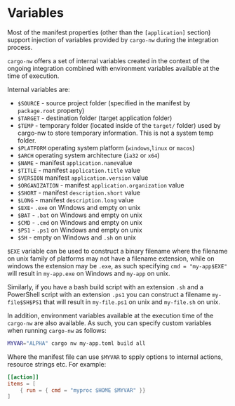 # Variables

Most of the manifest properties (other than the `[application]` section) support injection of variables provided by `cargo-nw` during the integration process.

`cargo-nw` offers a set of internal variables created in the context of the ongoing integration combined with environment variables available at the time of execution.

Internal variables are:

- `$SOURCE` - source project folder (specified in the manifest by `package.root` property)
- `$TARGET` - destination folder (target application folder)
- `$TEMP` - temporary folder (located inside of the `target/` folder) used by cargo-nw to store temporary information. This is not a system temp folder.
- `$PLATFORM` operating system platform (`windows`,`linux` or `macos`)
- `$ARCH` operating system architecture (`ia32` or `x64`)
- `$NAME` - manifest `application.name`value
- `$TITLE` - manifest `application.title` value
- `$VERSION` manifest `application.version` value
- `$ORGANIZATION` - manifest `application.organization` value
- `$SHORT` - manifest `description.short` value
- `$LONG` - manifest `description.long` value
- `$EXE`- `.exe` on Windows and empty on unix
- `$BAT` - `.bat` on Windows and empty on unix
- `$CMD` - `.cmd` on Windows and empty on unix
- `$PS1` - `.ps1` on Windows and empty on unix
- `$SH` - empty on Windows and `.sh` on unix

`$EXE` variable can be used to construct a binary filename where the filename on unix family of platforms may not have a filename extension, while on windows the extension may be `.exe`, as such specifying `cmd = "my-app$EXE"` will result in `my-app.exe` on Windows and `my-app` on unix.

Similarly, if you have a bash build script with an extension `.sh` and a PowerShell script with an extension `.ps1` you can construct a filename `my-file$SH$PS1` that will result in `my-file.ps1` on unix and `my-file.sh` on unix.

In addition, environment variables available at the execution time of the `cargo-nw` are also available.  As such, you can specify custom variables when running `cargo-nw` as follows:
```sh
MYVAR="ALPHA" cargo nw my-app.toml build all
```
Where the manifest file can use `$MYVAR` to spply options to internal actions, resource strings etc. For example:
```toml
[[action]]
items = [
    { run = { cmd = "myproc $HOME $MYVAR" }}
]
```


